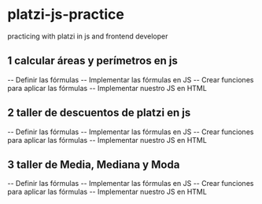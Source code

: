 # platzi-js-practice
practicing with platzi in js and frontend developer

## 1 calcular áreas y perímetros en js
-- Definir las fórmulas
-- Implementar las fórmulas en JS
-- Crear funciones para aplicar las fórmulas
-- Implementar nuestro JS en HTML
## 2 taller de descuentos de platzi en js
-- Definir las fórmulas
-- Implementar las fórmulas en JS
-- Crear funciones para aplicar las fórmulas
-- Implementar nuestro JS en HTML
## 3 taller de Media, Mediana y Moda
-- Definir las fórmulas
-- Implementar las fórmulas en JS
-- Crear funciones para aplicar las fórmulas
-- Implementar nuestro JS en HTML
